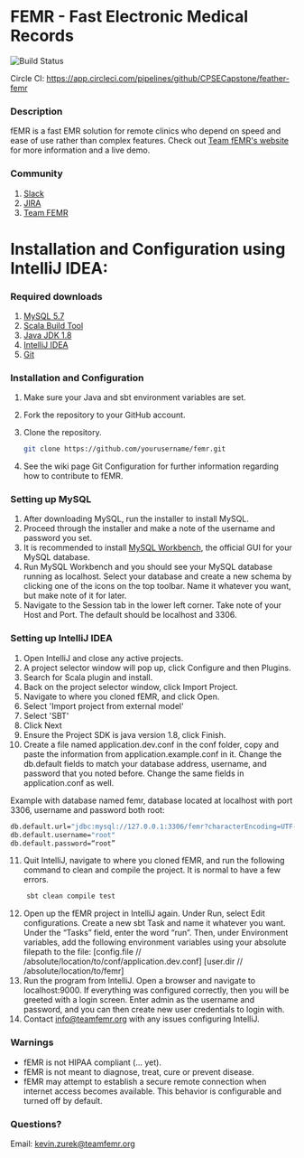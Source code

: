 # FEMR - Fast Electronic Medical Records

![Build Status](https://codebuild.us-east-1.amazonaws.com/badges?uuid=eyJlbmNyeXB0ZWREYXRhIjoiMVBXNWNSMnZsYkgxb05IYS9rclF4eE9QcVdZT1JBNWI1V3RucFd1cXd4ZVEzTzZ5ZWREaEJJRXRDbExyY243eG05VVV4cWVkQXlMelN1bnkxY2dHUUlZPSIsIml2UGFyYW1ldGVyU3BlYyI6IjlCTnI2U0hvU00yNjROQnQiLCJtYXRlcmlhbFNldFNlcmlhbCI6MX0%3D&branch=master)

Circle CI: https://app.circleci.com/pipelines/github/CPSECapstone/feather-femr
### Description

fEMR is a fast EMR solution for remote clinics who depend on speed and ease of use rather than complex features. Check out [Team fEMR's website](https://teamfemr.org) for more information and a live demo.

### Community
1. [Slack](http://teamfemr.org/slack.html)
2. [JIRA](https://teamfemr.atlassian.net)
3. [Team FEMR](https://teamfemr.org)

# Installation and Configuration using IntelliJ IDEA:

### Required downloads
1. [MySQL 5.7](http://www.mysql.com/)
2. [Scala Build Tool](http://www.scala-sbt.org/)
3. [Java JDK 1.8](http://www.oracle.com/technetwork/java/javase/downloads/jdk8-downloads-2133151.html)
4. [IntelliJ IDEA](http://www.jetbrains.com/idea/)
5. [Git](http://git-scm.com/)

### Installation and Configuration
1. Make sure your Java and sbt environment variables are set.

2. Fork the repository to your GitHub account.

3. Clone the repository.
    ```bash
    git clone https://github.com/yourusername/femr.git
    ```
4. See the wiki page Git Configuration for further information regarding how to contribute to fEMR.

### Setting up MySQL 
1. After downloading MySQL, run the installer to install MySQL. 
2. Proceed through the installer and make a note of the username and password you set. 
3. It is recommended to install [MySQL Workbench](https://www.mysql.com/products/workbench/), the official GUI for your MySQL database.
4. Run MySQL Workbench and you should see your MySQL database running as localhost. Select your database and create a new schema by clicking one of the icons on the top toolbar. Name it whatever you want, but make note of it for later.
5. Navigate to the Session tab in the lower left corner. Take note of your Host and Port. The default should be localhost and 3306.

### Setting up IntelliJ IDEA
1. Open IntelliJ and close any active projects.
2. A project selector window will pop up, click Configure and then Plugins.
3. Search for Scala plugin and install. 
2. Back on the project selector window, click Import Project.
3. Navigate to where you cloned fEMR, and click Open.
4. Select 'Import project from external model'
5. Select 'SBT'
6. Click Next
8. Ensure the Project SDK is java version 1.8, click Finish.
10. Create a file named application.dev.conf in the conf folder, copy and paste the information from application.example.conf in it. Change the db.default fields to match your database address, username, and password that you noted before. Change the same fields in application.conf as well.

Example with database named femr, database located at localhost with port 3306, username and password both root: 
```bash
db.default.url="jdbc:mysql://127.0.0.1:3306/femr?characterEncoding=UTF-8"
db.default.username="root"
db.default.password=“root”
```
11. Quit IntelliJ, navigate to where you cloned fEMR, and run the following command to clean and compile the project. It is normal to have a few errors. 
```bash
    sbt clean compile test
```
12. Open up the fEMR project in IntelliJ again. Under Run, select Edit configurations. Create a new sbt Task and name it whatever you want. Under the “Tasks” field, enter the word “run”. Then, under Environment variables, add the following environment variables using your absolute filepath to the file:
     [config.file // /absolute/location/to/conf/application.dev.conf]
     [user.dir // /absolute/location/to/femr]
13. Run the program from IntelliJ. Open a browser and navigate to localhost:9000. If everything was configured correctly, then you will be greeted with a login screen. Enter admin as the username and password, and you can then create new user credentials to login with.
14. Contact info@teamfemr.org with any issues configuring IntelliJ.

### Warnings

* fEMR is not HIPAA compliant (... yet).
* fEMR is not meant to diagnose, treat, cure or prevent disease.
* fEMR may attempt to establish a secure remote connection when internet access becomes available. This behavior is configurable and turned off by default.

### Questions?

Email: kevin.zurek@teamfemr.org
